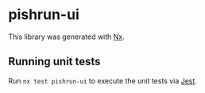 # pishrun-ui

This library was generated with [Nx](https://nx.dev).

## Running unit tests

Run `nx test pishrun-ui` to execute the unit tests via [Jest](https://jestjs.io).
